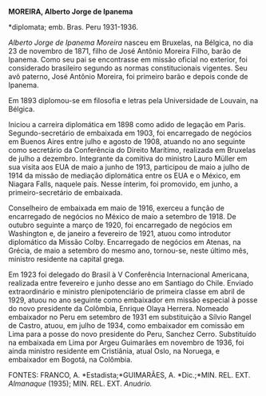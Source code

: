 **MOREIRA, Alberto Jorge de Ipanema**

\*diplomata; emb. Bras. Peru 1931-1936.

*Alberto Jorge de Ipanema Moreira* nasceu em Bruxelas, na Bélgica, no
dia 23 de novembro de 1871, filho de José Antônio Moreira Filho, barão
de Ipanema. Como seu pai se encontrasse em missão oficial no exterior,
foi considerado brasileiro segundo as normas constitucionais vigentes.
Seu avô paterno, José Antônio Moreira, foi primeiro barão e depois conde
de Ipanema.

Em 1893 diplomou-se em filosofia e letras pela Universidade de Louvain,
na Bélgica.

Iniciou a carreira diplomática em 1898 como adido de legação em Paris.
Segundo-secretário de embaixada em 1903, foi encarregado de negócios em
Buenos Aires entre julho e agosto de 1908, atuando no ano seguinte como
secretário da Conferência do Direito Marítimo, realizada em Bruxelas de
julho a dezembro. Integrante da comitiva do ministro Lauro Müller em sua
visita aos EUA de maio a junho de 1913, participou de maio a julho de
1914 da missão de mediação diplomática entre os EUA e o México, em
Niagara Falls, naquele país. Nesse ínterim, foi promovido, em junho, a
primeiro-secretário de embaixada.

Conselheiro de embaixada em maio de 1916, exerceu a função de
encarregado de negócios no México de maio a setembro de 1918. De outubro
seguinte a março de 1920, foi encarregado de negócios em Washington e,
de janeiro a fevereiro de 1921, atuou como introdutor diplomático da
Missão Colby. Encarregado de negócios em Atenas, na Grécia, de maio a
setembro do mesmo ano, tornou-se, neste último mês, ministro residente
na capital grega.

Em 1923 foi delegado do Brasil à V Conferência Internacional Americana,
realizada entre fevereiro e junho desse ano em Santiago do Chile.
Enviado extraordinário e ministro plenipotenciário de primeira classe em
abril de 1929, atuou no ano seguinte como embaixador em missão especial
à posse do novo presidente da Colômbia, Enrique Olaya Herrera. Nomeado
embaixador no Peru em setembro de 1931 em substituição a Sílvio Rangel
de Castro, atuou, em julho de 1934, como embaixador em comissão em Lima
para a posse do novo presidente do Peru, Sanchez Cerro. Substituído na
embaixada em Lima por Argeu Guimarães em novembro de 1936, foi ainda
ministro residente em Cristiânia, atual Oslo, na Noruega, e embaixador
em Bogotá, na Colômbia.

FONTES: FRANCO, A. *Estadista;*GUIMARÃES, A. *Dic.;*MIN. REL. EXT.
*Almanaque* (1935); MIN. REL. EXT. *Anuário.*

 
